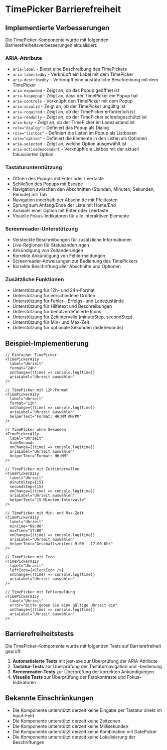# TimePicker Barrierefreiheit

## Implementierte Verbesserungen

Die TimePicker-Komponente wurde mit folgenden Barrierefreiheitsverbesserungen aktualisiert:

### ARIA-Attribute

- `aria-label` - Bietet eine Beschreibung des TimePickers
- `aria-labelledby` - Verknüpft ein Label mit dem TimePicker
- `aria-describedby` - Verknüpft eine ausführliche Beschreibung mit dem TimePicker
- `aria-expanded` - Zeigt an, ob das Popup geöffnet ist
- `aria-haspopup` - Zeigt an, dass der TimePicker ein Popup hat
- `aria-controls` - Verknüpft den TimePicker mit dem Popup
- `aria-invalid` - Zeigt an, ob der TimePicker ungültig ist
- `aria-required` - Zeigt an, ob der TimePicker erforderlich ist
- `aria-readonly` - Zeigt an, ob der TimePicker schreibgeschützt ist
- `aria-busy` - Zeigt an, ob der TimePicker im Ladezustand ist
- `role="dialog"` - Definiert das Popup als Dialog
- `role="listbox"` - Definiert die Listen im Popup als Listboxen
- `role="option"` - Definiert die Elemente in den Listen als Optionen
- `aria-selected` - Zeigt an, welche Option ausgewählt ist
- `aria-activedescendant` - Verknüpft die Listbox mit der aktuell fokussierten Option

### Tastaturunterstützung

- Öffnen des Popups mit Enter oder Leertaste
- Schließen des Popups mit Escape
- Navigation zwischen den Abschnitten (Stunden, Minuten, Sekunden, Periode) mit Tab
- Navigation innerhalb der Abschnitte mit Pfeiltasten
- Sprung zum Anfang/Ende der Liste mit Home/End
- Auswahl einer Option mit Enter oder Leertaste
- Visuelle Fokus-Indikatoren für alle interaktiven Elemente

### Screenreader-Unterstützung

- Versteckte Beschreibungen für zusätzliche Informationen
- Live-Regionen für Statusänderungen
- Ankündigung von Zeitänderungen
- Korrekte Ankündigung von Fehlermeldungen
- Screenreader-Anweisungen zur Bedienung des TimePickers
- Korrekte Beschriftung aller Abschnitte und Optionen

### Zusätzliche Funktionen

- Unterstützung für 12h- und 24h-Format
- Unterstützung für verschiedene Größen
- Unterstützung für Fehler-, Erfolgs- und Ladezustände
- Unterstützung für Hilfetext und Beschreibungen
- Unterstützung für benutzerdefinierte Icons
- Unterstützung für Zeitintervalle (minuteStep, secondStep)
- Unterstützung für Min- und Max-Zeit
- Unterstützung für optionale Sekunden (hideSeconds)

## Beispiel-Implementierung

```tsx
// Einfacher TimePicker
<TimePickerA11y
  label="Uhrzeit"
  format="24h"
  onChange={(time) => console.log(time)}
  ariaLabel="Uhrzeit auswählen"
/>

// TimePicker mit 12h-Format
<TimePickerA11y
  label="Uhrzeit"
  format="12h"
  onChange={(time) => console.log(time)}
  ariaLabel="Uhrzeit auswählen"
  helperText="Format: HH:MM AM/PM"
/>

// TimePicker ohne Sekunden
<TimePickerA11y
  label="Uhrzeit"
  hideSeconds
  onChange={(time) => console.log(time)}
  ariaLabel="Uhrzeit auswählen"
  helperText="Format: HH:MM"
/>

// TimePicker mit Zeitintervallen
<TimePickerA11y
  label="Uhrzeit"
  minuteStep={15}
  secondStep={15}
  onChange={(time) => console.log(time)}
  ariaLabel="Uhrzeit auswählen"
  helperText="15-Minuten-Intervalle"
/>

// TimePicker mit Min- und Max-Zeit
<TimePickerA11y
  label="Uhrzeit"
  minTime="09:00"
  maxTime="17:00"
  onChange={(time) => console.log(time)}
  ariaLabel="Uhrzeit auswählen"
  helperText="Geschäftszeiten: 9:00 - 17:00 Uhr"
/>

// TimePicker mit Icon
<TimePickerA11y
  label="Uhrzeit"
  leftIcon={<ClockIcon />}
  onChange={(time) => console.log(time)}
  ariaLabel="Uhrzeit auswählen"
/>

// TimePicker mit Fehlermeldung
<TimePickerA11y
  label="Uhrzeit"
  error="Bitte geben Sie eine gültige Uhrzeit ein"
  onChange={(time) => console.log(time)}
  ariaLabel="Uhrzeit auswählen"
/>
```

## Barrierefreiheitstests

Die TimePicker-Komponente wurde mit folgenden Tests auf Barrierefreiheit geprüft:

1. **Automatisierte Tests** mit jest-axe zur Überprüfung der ARIA-Attribute
2. **Tastatur-Tests** zur Überprüfung der Tastaturnavigation und -bedienung
3. **Screenreader-Tests** zur Überprüfung der korrekten Ankündigungen
4. **Visuelle Tests** zur Überprüfung der Farbkontraste und Fokus-Indikatoren

## Bekannte Einschränkungen

- Die Komponente unterstützt derzeit keine Eingabe per Tastatur direkt im Input-Feld
- Die Komponente unterstützt derzeit keine Zeitzonen
- Die Komponente unterstützt derzeit keine Millisekunden
- Die Komponente unterstützt derzeit keine Kombination mit DatePicker
- Die Komponente unterstützt derzeit keine Lokalisierung der Beschriftungen